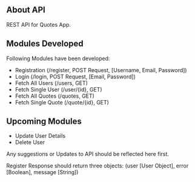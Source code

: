 ## About API
REST API for Quotes App.

## Modules Developed

Following Modules have been developed:

- Registration (/register, POST Request, [Username, Email, Password])
- Login (/login, POST Request, [Email, Password])
- Fetch All Users (/users, GET)
- Fetch Single User (/user/{id}, GET)
- Fetch All Quotes (/quotes, GET)
- Fetch Single Quote (/quote/{id}, GET)

## Upcoming Modules
- Update User Details
- Delete User

Any suggestions or Updates to API should be reflected here first.

Register Response should return three objects: (user [User Object], error [Boolean], message [String])